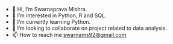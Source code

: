 - 👋 Hi, I’m Swarnaprava Mishra.
- 👀 I’m interested in Python, R and SQL.
- 🌱 I’m currently learning Python.
- 💞️ I’m looking to collaborate on project related to data analysis.
- 📫 How to reach me swarnams92@gmail.com

<!---
swarnams92/swarnams92 is a ✨ special ✨ repository because its `README.md` (this file) appears on your GitHub profile.
You can click the Preview link to take a look at your changes.
--->

